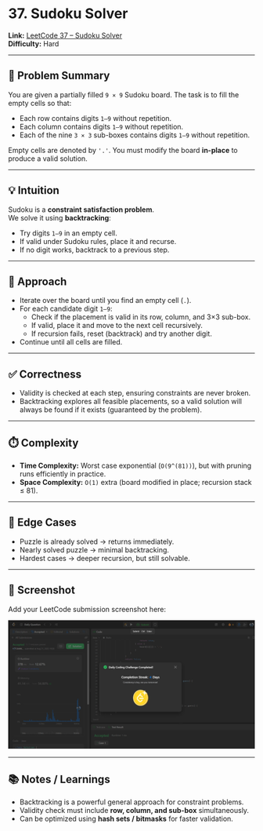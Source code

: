 # 37. Sudoku Solver

**Link:** [LeetCode 37 – Sudoku Solver](https://leetcode.com/problems/sudoku-solver/)  
**Difficulty:** Hard  

---

## 📝 Problem Summary
You are given a partially filled `9 × 9` Sudoku board. The task is to fill the empty cells so that:  
- Each row contains digits `1–9` without repetition.  
- Each column contains digits `1–9` without repetition.  
- Each of the nine `3 × 3` sub-boxes contains digits `1–9` without repetition.  

Empty cells are denoted by `'.'`. You must modify the board **in-place** to produce a valid solution.  

---

## 💡 Intuition
Sudoku is a **constraint satisfaction problem**.  
We solve it using **backtracking**:  
- Try digits `1–9` in an empty cell.  
- If valid under Sudoku rules, place it and recurse.  
- If no digit works, backtrack to a previous step.  

---

## 🔧 Approach
- Iterate over the board until you find an empty cell (`.`).  
- For each candidate digit `1–9`:  
  - Check if the placement is valid in its row, column, and 3×3 sub-box.  
  - If valid, place it and move to the next cell recursively.  
  - If recursion fails, reset (backtrack) and try another digit.  
- Continue until all cells are filled.  

---

## ✅ Correctness
- Validity is checked at each step, ensuring constraints are never broken.  
- Backtracking explores all feasible placements, so a valid solution will always be found if it exists (guaranteed by the problem).  

---

## ⏱️ Complexity
- **Time Complexity:** Worst case exponential (`O(9^(81))`), but with pruning runs efficiently in practice.  
- **Space Complexity:** `O(1)` extra (board modified in place; recursion stack ≤ 81).  

---

## 🧪 Edge Cases
- Puzzle is already solved → returns immediately.  
- Nearly solved puzzle → minimal backtracking.  
- Hardest cases → deeper recursion, but still solvable.  

---

## 📸 Screenshot
Add your LeetCode submission screenshot here:  

![Sudoku Solver Submission](screenshot.png)

---

## 📚 Notes / Learnings
- Backtracking is a powerful general approach for constraint problems.  
- Validity check must include **row, column, and sub-box** simultaneously.  
- Can be optimized using **hash sets / bitmasks** for faster validation.  
